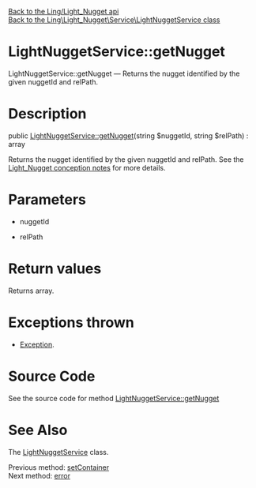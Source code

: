 [Back to the Ling/Light_Nugget api](https://github.com/lingtalfi/Light_Nugget/blob/master/doc/api/Ling/Light_Nugget.md)<br>
[Back to the Ling\Light_Nugget\Service\LightNuggetService class](https://github.com/lingtalfi/Light_Nugget/blob/master/doc/api/Ling/Light_Nugget/Service/LightNuggetService.md)


LightNuggetService::getNugget
================



LightNuggetService::getNugget — Returns the nugget identified by the given nuggetId and relPath.




Description
================


public [LightNuggetService::getNugget](https://github.com/lingtalfi/Light_Nugget/blob/master/doc/api/Ling/Light_Nugget/Service/LightNuggetService/getNugget.md)(string $nuggetId, string $relPath) : array




Returns the nugget identified by the given nuggetId and relPath.
See the [Light_Nugget conception notes](https://github.com/lingtalfi/Light_Nugget/blob/master/doc/pages/conception-notes.md) for more details.




Parameters
================


- nuggetId

    

- relPath

    


Return values
================

Returns array.


Exceptions thrown
================

- [Exception](http://php.net/manual/en/class.exception.php).&nbsp;







Source Code
===========
See the source code for method [LightNuggetService::getNugget](https://github.com/lingtalfi/Light_Nugget/blob/master/Service/LightNuggetService.php#L59-L88)


See Also
================

The [LightNuggetService](https://github.com/lingtalfi/Light_Nugget/blob/master/doc/api/Ling/Light_Nugget/Service/LightNuggetService.md) class.

Previous method: [setContainer](https://github.com/lingtalfi/Light_Nugget/blob/master/doc/api/Ling/Light_Nugget/Service/LightNuggetService/setContainer.md)<br>Next method: [error](https://github.com/lingtalfi/Light_Nugget/blob/master/doc/api/Ling/Light_Nugget/Service/LightNuggetService/error.md)<br>


